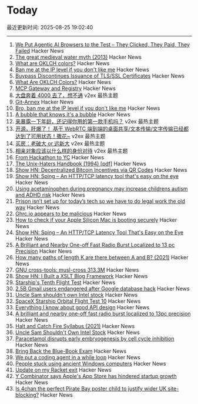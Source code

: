 # Today

最近更新时间: 2025-08-25 19:02:40

--- 
1. [We Put Agentic AI Browsers to the Test – They Clicked, They Paid, They Failed](https://guard.io/labs/scamlexity-we-put-agentic-ai-browsers-to-the-test-they-clicked-they-paid-they-failed) Hacker News
2. [The great medieval water myth (2013)](https://leslefts.blogspot.com/2013/11/the-great-medieval-water-myth.html) Hacker News
3. [What are OKLCH colors?](https://jakub.kr/components/oklch-colors) Hacker News
4. [Ban me at the IP level if you don't like me](https://boston.conman.org/2025/08/21.1) Hacker News
5. [Buypass Discontinues Issuance of TLS/SSL Certificates](https://www.buypass.com/products/tls-ssl-certificates/discontinues-issuance-of-tls-ssl-certificates) Hacker News
6. [What Are OKLCH Colors?](https://jakub.kr/components/oklch-colors) Hacker News
7. [MCP Gateway and Registry](https://github.com/IBM/mcp-context-forge) Hacker News
8. [大盘奔着 4000 去了，想不通](https://www.v2ex.com/t/1154706) v2ex 最热主题
9. [Git-Annex](https://git-annex.branchable.com/) Hacker News
10. [Bro, ban me at the IP level if you don't like me](https://boston.conman.org/2025/08/21.1) Hacker News
11. [A bubble that knows it's a bubble](https://craigmccaskill.com/ai-bubble-history) Hacker News
12. [来暴露一下年龄，还记得你用的第一款手机吗？](https://www.v2ex.com/t/1154705) v2ex 最热主题
13. [开源，肝爆了！ 基于 WebRTC 端到端的桌面共享/文本传输/文字传输已经都达到了可用状态！撒花~](https://www.v2ex.com/t/1154676) v2ex 最热主题
14. [买房：老破大 or 远新大](https://www.v2ex.com/t/1154658) v2ex 最热主题
15. [相亲对象应该以什么样的身份对待](https://www.v2ex.com/t/1154648) v2ex 最热主题
16. [From Hackathon to YC](https://www.producthunt.com/p/april-yc-s25/from-hackathon-to-yc) Hacker News
17. [The Unix-Haters Handbook (1994) [pdf]](https://simson.net/ref/ugh.pdf) Hacker News
18. [Show HN: Decentralized Bitcoin Incentives via QR Codes](https://github.com/DT7QR/Bitcoin-Rewards-System-Proposal) Hacker News
19. [Show HN: Sping – An HTTP/TCP latency tool that's easy on the eye](https://dseltzer.gitlab.io/sping/docs/) Hacker News
20. [Using acetaminophen during pregnancy may increase childrens autism and ADHD risk](https://hsph.harvard.edu/news/using-acetaminophen-during-pregnancy-may-increase-childrens-autism-and-adhd-risk/) Hacker News
21. [Prison isn’t set up for today’s tech so we have to do legal work the old way](https://prisonjournalismproject.org/2025/08/19/prisons-outdated-technology-hurts-our-chances-at-freedom/) Hacker News
22. [Ghrc.io appears to be malicious](https://bmitch.net/blog/2025-08-22-ghrc-appears-malicious/) Hacker News
23. [How to check if your Apple Silicon Mac is booting securely](https://eclecticlight.co/2025/08/21/how-to-check-if-your-apple-silicon-mac-is-booting-securely/) Hacker News
24. [Show HN: Sping – An HTTP/TCP Latency Tool That's Easy on the Eye](https://dseltzer.gitlab.io/sping/docs/) Hacker News
25. [A Brilliant and Nearby One-off Fast Radio Burst Localized to 13 pc Precision](https://iopscience.iop.org/article/10.3847/2041-8213/adf62f) Hacker News
26. [How many paths of length K are there between A and B? (2021)](https://horace.io/walks) Hacker News
27. [GNU cross-tools: musl-cross 313.3M](https://github.com/cross-tools/musl-cross) Hacker News
28. [Show HN: I Built a XSLT Blog Framework](https://vgr.land/content/posts/20250821.xml) Hacker News
29. [Starship's Tenth Flight Test](https://www.spacex.com/launches/starship-flight-10) Hacker News
30. [2.5B Gmail users endangered after Google database hack](https://www.pcworld.com/article/2880822/2-5-billion-gmail-users-endangered-after-google-database-hack.html) Hacker News
31. [Uncle Sam shouldn't own Intel stock](https://www.wsj.com/opinion/uncle-sam-shouldnt-own-intel-stock-ccd6986d) Hacker News
32. [SpaceX Starship Orbital Flight Test 10](https://www.spacex.com/launches/starship-flight-10) Hacker News
33. [Everything I know about good API design](https://www.seangoedecke.com/good-api-design/) Hacker News
34. [A brilliant and nearby one-off fast radio burst localized to 13pc precision](https://iopscience.iop.org/article/10.3847/2041-8213/adf62f) Hacker News
35. [Halt and Catch Fire Syllabus (2021)](https://bits.ashleyblewer.com/halt-and-catch-fire-syllabus/) Hacker News
36. [Uncle Sam Shouldn't Own Intel Stock](https://www.wsj.com/opinion/uncle-sam-shouldnt-own-intel-stock-ccd6986d) Hacker News
37. [Paracetamol disrupts early embryogenesis by cell cycle inhibition](https://academic.oup.com/humrep/advance-article/doi/10.1093/humrep/deaf116/8234396) Hacker News
38. [Bring Back the Blue-Book Exam](https://www.chronicle.com/article/bring-back-the-blue-book-exam) Hacker News
39. [We put a coding agent in a while loop](https://github.com/repomirrorhq/repomirror/blob/main/repomirror.md) Hacker News
40. [People stuck using ancient Windows computers](https://www.bbc.com/future/article/20250516-the-people-stuck-using-ancient-windows-computers) Hacker News
41. [Update on my Racket exit](https://blog.winny.tech/posts/update-on-my-racket-exit/) Hacker News
42. [Y Combinator says Apple's App Store has hindered startup growth](https://techcrunch.com/2025/08/22/y-combinator-says-apples-app-store-has-hindered-startup-growth/) Hacker News
43. [Is 4chan the perfect Pirate Bay poster child to justify wider UK site-blocking?](https://torrentfreak.com/uk-govt-finds-ideal-pirate-bay-poster-boy-to-sell-blocking-of-non-pirate-sites-250824/) Hacker News
